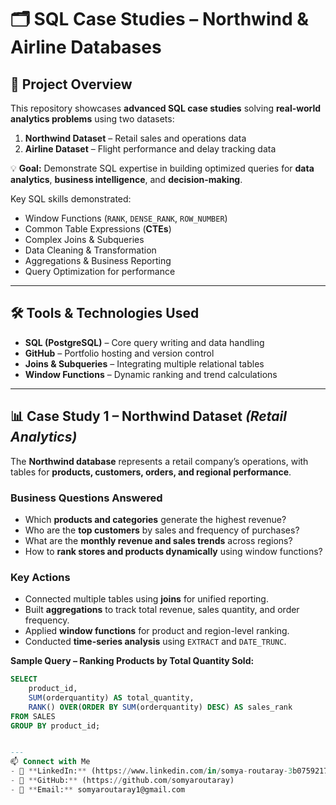 # 🗂️ SQL Case Studies – Northwind & Airline Databases  

## 📖 Project Overview  
This repository showcases **advanced SQL case studies** solving **real-world analytics problems** using two datasets:  
1. **Northwind Dataset** – Retail sales and operations data  
2. **Airline Dataset** – Flight performance and delay tracking data  

💡 **Goal:** Demonstrate SQL expertise in building optimized queries for **data analytics**, **business intelligence**, and **decision-making**.

Key SQL skills demonstrated:
- Window Functions (`RANK`, `DENSE_RANK`, `ROW_NUMBER`)  
- Common Table Expressions (**CTEs**)  
- Complex Joins & Subqueries  
- Data Cleaning & Transformation  
- Aggregations & Business Reporting  
- Query Optimization for performance  

---

## 🛠️ Tools & Technologies Used
- **SQL (PostgreSQL)** – Core query writing and data handling  
- **GitHub** – Portfolio hosting and version control  
- **Joins & Subqueries** – Integrating multiple relational tables  
- **Window Functions** – Dynamic ranking and trend calculations  

---

## 📊 Case Study 1 – Northwind Dataset *(Retail Analytics)*  
The **Northwind database** represents a retail company’s operations, with tables for **products, customers, orders, and regional performance**.

### **Business Questions Answered**
- Which **products and categories** generate the highest revenue?  
- Who are the **top customers** by sales and frequency of purchases?  
- What are the **monthly revenue and sales trends** across regions?  
- How to **rank stores and products dynamically** using window functions?

### **Key Actions**
- Connected multiple tables using **joins** for unified reporting.  
- Built **aggregations** to track total revenue, sales quantity, and order frequency.  
- Applied **window functions** for product and region-level ranking.  
- Conducted **time-series analysis** using `EXTRACT` and `DATE_TRUNC`.

**Sample Query – Ranking Products by Total Quantity Sold:**
```sql
SELECT 
    product_id, 
    SUM(orderquantity) AS total_quantity,
    RANK() OVER(ORDER BY SUM(orderquantity) DESC) AS sales_rank
FROM SALES
GROUP BY product_id;


---
📫 Connect with Me
- 💼 **LinkedIn:** (https://www.linkedin.com/in/somya-routaray-3b0759217/)  
- 🐙 **GitHub:** (https://github.com/somyaroutaray)  
- 📧 **Email:** somyaroutaray1@gmail.com  

